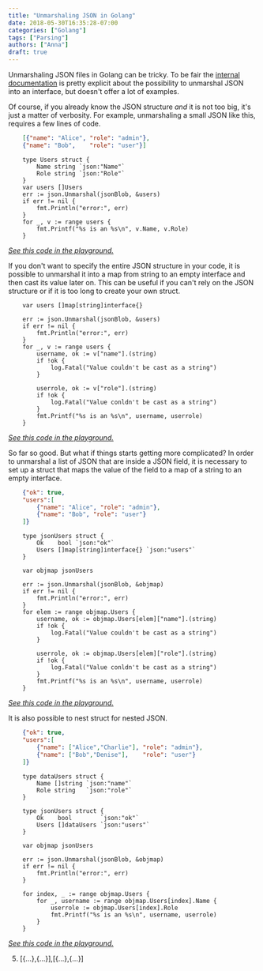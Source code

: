 ```yaml
---
title: "Unmarshaling JSON in Golang"
date: 2018-05-30T16:35:28-07:00
categories: ["Golang"]
tags: ["Parsing"]
authors: ["Anna"]
draft: true
---
```


Unmarshaling JSON files in Golang can be tricky. To be fair the [internal documentation](https://golang.org/pkg/encoding/json/#Unmarshal) is pretty explicit about the possibility to unmarshal JSON into an interface, but doesn't offer a lot of examples.

Of course, if you already know the JSON structure *and* it is not too big, it's just a matter of verbosity. For example, unmarshaling a small JSON like this, requires a few lines of code.

```JSON
    [{"name": "Alice", "role": "admin"},
    {"name": "Bob",    "role": "user"}]
```

```Golang
	type Users struct {
		Name string `json:"Name"`
		Role string `json:"Role"`
	}
	var users []Users
	err := json.Unmarshal(jsonBlob, &users)
	if err != nil {
		fmt.Println("error:", err)
	}
	for _, v := range users {
		fmt.Printf("%s is an %s\n", v.Name, v.Role)
	}
```
_[See this code in the playground.](https://play.golang.org/p/8lPmI6lmtQo)_

If you don't want to specify the entire JSON structure in your code, it is possible to unmarshal it into a map from string to an empty interface and then cast its value later on. This can be useful if you can't rely on the JSON structure or if it is too long to create your own struct.

```Golang
	var users []map[string]interface{}

	err := json.Unmarshal(jsonBlob, &users)
	if err != nil {
		fmt.Println("error:", err)
	}
	for _, v := range users {
		username, ok := v["name"].(string)
		if !ok {
			log.Fatal("Value couldn't be cast as a string")
		}

		userrole, ok := v["role"].(string)
		if !ok {
			log.Fatal("Value conldn't be cast as a string")
		}
		fmt.Printf("%s is an %s\n", username, userrole)
	}

```
_[See this code in the playground.](https://play.golang.org/p/A9jOJq0ddwP)_

So far so good. But what if things starts getting more complicated?
In order to unmarshal a list of JSON that are inside a JSON field, it is necessary to set up a struct that maps the value of the field to a map of a string to an empty interface.

```JSON
    {"ok": true,
	"users":[
		{"name": "Alice", "role": "admin"},
		{"name": "Bob", "role": "user"}
    ]}
```

```Golang
	type jsonUsers struct {
		Ok    bool `json:"ok"`
		Users []map[string]interface{} `json:"users"`
	}

	var objmap jsonUsers

	err := json.Unmarshal(jsonBlob, &objmap)
	if err != nil {
		fmt.Println("error:", err)
	}
	for elem := range objmap.Users {
		username, ok := objmap.Users[elem]["name"].(string)
		if !ok {
			log.Fatal("Value couldn't be cast as a string")
		}

		userrole, ok := objmap.Users[elem]["role"].(string)
		if !ok {
			log.Fatal("Value conldn't be cast as a string")
		}
		fmt.Printf("%s is an %s\n", username, userrole)
	}
```
_[See this code in the playground.](https://play.golang.org/p/yUPl0EAfT-y)_

It is also possible to nest struct for nested JSON.

```JSON
    {"ok": true,
    "users":[
		{"name": ["Alice","Charlie"], "role": "admin"},
    	{"name": ["Bob","Denise"],    "role": "user"}
    ]}
```

```Golang
	type dataUsers struct {
		Name []string `json:"name"`
		Role string   `json:"role"`
	}

	type jsonUsers struct {
		Ok    bool        `json:"ok"`
		Users []dataUsers `json:"users"`
	}

	var objmap jsonUsers

	err := json.Unmarshal(jsonBlob, &objmap)
	if err != nil {
		fmt.Println("error:", err)
	}

	for index, _ := range objmap.Users {
		for _, username := range objmap.Users[index].Name {
			userrole := objmap.Users[index].Role
			fmt.Printf("%s is an %s\n", username, userrole)
		}
	}
```
_[See this code in the playground.](https://play.golang.org/p/SdGfyaNId6V)_

5. [{...},{...}],[{...},{...}]
